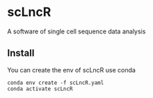 # scLncR
A software of single cell sequence data analysis 

## Install
You can create the env of scLncR use conda
```shell
conda env create -f scLncR.yaml
conda activate scLncR
```
